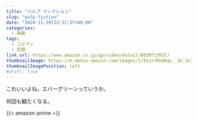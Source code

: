 ```yaml
---
title: "パルプ･フィクション"
slug: "pulp-fiction"
date: "2024-11-29T23:31:37+09:00"
categories:
  - 映画
tags:
  - コメディ
  - 犯罪
link_url: https://www.amazon.co.jp/gp/video/detail/B01M71YM2C/
thumbnailImage: https://m.media-amazon.com/images/I/91z+7RhOKqL._AC_UL320_.jpg
thumbnailImagePosition: left
#draft: true
---
```

これいいよね。エバーグリーンっていうか。
<!--more-->
何回も観たくなる。

{{< amazon-prime >}}
